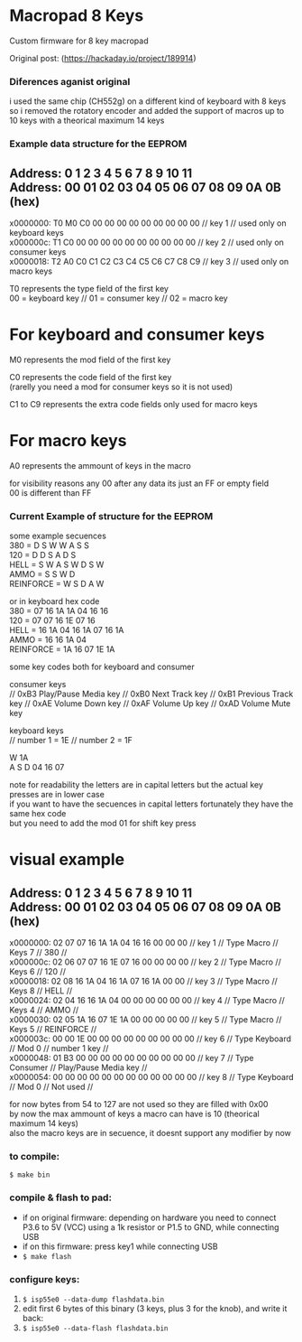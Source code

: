 # Macropad 8 Keys
Custom firmware for 8 key macropad 


Original post: 
(https://hackaday.io/project/189914)


### Diferences aganist original

i used the same chip (CH552g) on a different kind of keyboard with 8 keys
so i removed the rotatory encoder and added the support of macros up to 10 keys
with a theorical maximum 14 keys


### Example data structure for the EEPROM


Address:   0  1  2  3  4  5  6  7  8  9 10 11  
Address:  00 01 02 03 04 05 06 07 08 09 0A 0B  (hex)  
----------------------------------------------  
x0000000: T0 M0 C0 00 00 00 00 00 00 00 00 00  // key 1 // used only on keyboard keys  
x000000c: T1 C0 00 00 00 00 00 00 00 00 00 00  // key 2 // used only on consumer keys  
x0000018: T2 A0 C0 C1 C2 C3 C4 C5 C6 C7 C8 C9  // key 3 // used only on macro keys  

T0 represents the type field of the first key  
00 = keyboard key // 01 = consumer key // 02 = macro key  

# For keyboard and consumer keys
M0 represents the mod field of the first key  
  
C0 represents the code field of the first key  
(rarelly you need a mod for consumer keys so it is not used)  
  
C1 to C9 represents the extra code fields only used for macro keys  
  
# For macro keys
A0 represents the ammount of keys in the macro  
  
for visibility reasons any 00 after any data its just an FF or empty field   
00 is different than FF   


### Current Example of structure for the EEPROM

some example secuences  
380 = D S W W A S S  
120 = D D S A D S  
HELL = S W A S W D S W  
AMMO = S S W D  
REINFORCE = W S D A W  
  
or in keyboard hex code  
380 = 07 16 1A 1A 04 16 16  
120 = 07 07 16 1E 07 16  
HELL = 16 1A 04 16 1A 07 16 1A  
AMMO = 16 16 1A 04  
REINFORCE = 1A 16 07 1E 1A  
  
some key codes both for keyboard and consumer  
  
consumer keys  
//  0xB3	Play/Pause Media key // 0xB0	Next Track key // 0xB1	Previous Track key // 0xAE	Volume Down key // 0xAF	Volume Up key // 0xAD	Volume Mute key  

keyboard keys  
//  number 1 = 1E // number 2 = 1F   
  
  W          1A  
 A S D     04 16 07  
  
note for readability the letters are in capital letters but the actual key presses are in lower case  
if you want to have the secuences in capital letters fortunately they have the same hex code   
but you need to add the mod 01 for shift key press  

# visual example

Address:   0  1  2  3  4  5  6  7  8  9 10 11  
Address:  00 01 02 03 04 05 06 07 08 09 0A 0B  (hex)  
----------------------------------------------  
x0000000: 02 07 07 16 1A 1A 04 16 16 00 00 00  // key 1 //  Type Macro // Keys 7 // 380 //  
x000000c: 02 06 07 07 16 1E 07 16 00 00 00 00  // key 2 //  Type Macro // Keys 6 // 120 //  
x0000018: 02 08 16 1A 04 16 1A 07 16 1A 00 00  // key 3 //  Type Macro // Keys 8 // HELL //  
x0000024: 02 04 16 16 1A 04 00 00 00 00 00 00  // key 4 //  Type Macro // Keys 4 // AMMO //  
x0000030: 02 05 1A 16 07 1E 1A 00 00 00 00 00  // key 5 //  Type Macro // Keys 5 // REINFORCE //  
x000003c: 00 00 1E 00 00 00 00 00 00 00 00 00  // key 6 //  Type Keyboard // Mod 0 // number 1 key //  
x0000048: 01 B3 00 00 00 00 00 00 00 00 00 00  // key 7 //  Type Consumer // Play/Pause Media key //  
x0000054: 00 00 00 00 00 00 00 00 00 00 00 00  // key 8 //  Type Keyboard // Mod 0 // Not used //  
  
for now bytes from 54 to 127 are not used so they are filled with 0x00  
by now the max ammount of keys a macro can have is 10 (theorical maximum 14 keys)  
also the macro keys are in secuence, it doesnt support any modifier by now  



### to compile:
`$ make bin`

### compile & flash to pad:
- if on original firmware: depending on hardware you need to connect P3.6 to
  5V (VCC) using a 1k resistor or P1.5 to GND, while connecting USB
- if on this firmware: press key1 while connecting USB
- `$ make flash`

### configure keys:
1. `$ isp55e0 --data-dump flashdata.bin`
2. edit first 6 bytes of this binary (3 keys, plus 3 for the knob), and write it back:
3. `$ isp55e0 --data-flash flashdata.bin`
